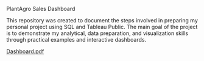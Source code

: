 PlantAgro Sales Dashboard

This repository was created to document the steps involved in preparing my personal project using SQL and Tableau Public.
The main goal of the project is to demonstrate my analytical, data preparation, and visualization skills through practical examples and interactive dashboards.

[Dashboard.pdf](https://github.com/user-attachments/files/22901990/Dashboard.pdf)

